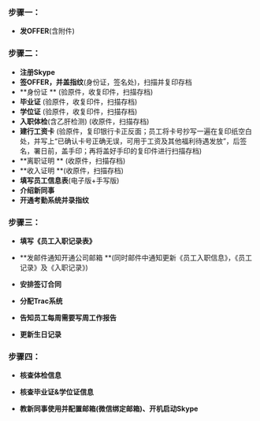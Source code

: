 ### 步骤一：

* **发OFFER**\(含附件\)

### 

### 步骤二：

* **注册Skype**
* **签OFFER，并盖指纹**\(身份证，签名处\)，扫描并复印存档
* **身份证 **                   \(验原件，收复印件，扫描存档\)
* **毕业证**                    \(验原件，收复印件，扫描存档\)
* **学位证**                    \(验原件，收复印件，扫描存档\)
* **入职体检**\(含乙肝检测\)         \(收原件，扫描存档\)
* **建行工资卡**            \(验原件，复印银行卡正反面；员工将卡号抄写一遍在复印纸空白处，并写上“已确认卡号正确无误，可用于工资及其他福利待遇发放”，后签名，署日前，盖手印；再将盖好手印的复印件进行扫描存档\)
* **离职证明              **  \(收原件，扫描存档\)
* **收入证明                **\(收原件，扫描存档\)
* **填写员工信息表**\(电子版+手写版\)
* **介绍新同事**
* **开通考勤系统并录指纹**

### 

### 步骤三：

* **填写《员工入职记录表》**

* **发邮件通知开通公司邮箱      **\(同时邮件中通知更新《员工入职信息》，《员工记录》及《入职记录》\)

* **安排签订合同**

* **分配Trac系统**

* **告知员工每周需要写周工作报告**

* **更新生日记录**

### 

### 步骤四：

* **核查体检信息**

* **核查毕业证&学位证信息**

* **教新同事使用并配置邮箱\(微信绑定邮箱\)、开机启动Skype**



